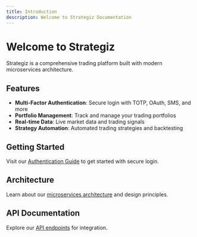 ```yaml
---
title: Introduction
description: Welcome to Strategiz Documentation
---
```


# Welcome to Strategiz

Strategiz is a comprehensive trading platform built with modern microservices architecture.

## Features

- **Multi-Factor Authentication**: Secure login with TOTP, OAuth, SMS, and more
- **Portfolio Management**: Track and manage your trading portfolios
- **Real-time Data**: Live market data and trading signals
- **Strategy Automation**: Automated trading strategies and backtesting

## Getting Started

Visit our [Authentication Guide](./auth/totp) to get started with secure login.

## Architecture

Learn about our [microservices architecture](./architecture/overview) and design principles.

## API Documentation

Explore our [API endpoints](./api/endpoints) for integration.
